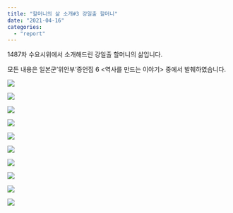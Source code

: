 ```yaml
---
title: "할머니의 삶 소개#3 강일출 할머니"
date: "2021-04-16"
categories: 
  - "report"
---
```


1487차 수요시위에서 소개해드린 강일출 할머니의 삶입니다.

모든 내용은 일본군’위안부’증언집 6 <역사를 만드는 이야기> 중에서 발췌하였습니다.

![](https://r2.womenandwar.net/2021/04/할머니의삶_3-강일출-001-1-1024x1024.jpg)

![](https://r2.womenandwar.net/2021/04/할머니의삶_3-강일출-002-3-1024x1024.jpg)

![](https://r2.womenandwar.net/2021/04/할머니의삶_3-강일출-003-1-1024x1024.jpg)

![](https://r2.womenandwar.net/2021/04/할머니의삶_3-강일출-004-1024x1024.jpg)

![](https://r2.womenandwar.net/2021/04/할머니의삶_3-강일출-005-1024x1024.jpg)

![](https://r2.womenandwar.net/2021/04/할머니의삶_3-강일출-006-1024x1024.jpg)

![](https://r2.womenandwar.net/2021/04/할머니의삶_3-강일출-007-1024x1024.jpg)

![](https://r2.womenandwar.net/2021/04/할머니의삶_3-강일출-008-1024x1024.jpg)

![](https://r2.womenandwar.net/2021/04/할머니의삶_3-강일출-009-1024x1024.jpg)

![](https://r2.womenandwar.net/2021/04/할머니의삶_3-강일출-010-1024x1024.jpg)
